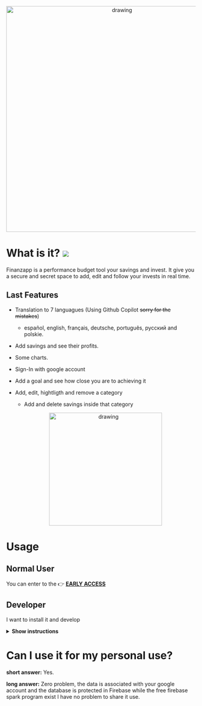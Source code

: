   <p align="center">
    <img src="https://github.com/Alci6/finanzas/blob/7cd16a57b5717561a49e0a34f796e122b27b1295/readme-attached/Banner.png" alt="drawing" width="600px"/>
</p>

# What is it? [<img src="https://img.shields.io/badge/early-access-red">](https://finanzas.vercel.app/)
Finanzapp is a performance budget tool your savings and invest. It give you a secure and secret space to add, edit and follow your invests in real time. 


## Last Features

* Translation to 7 languagues (Using Github Copilot ~~sorry for the mistakes~~)
  * español, english, français, deutsche, português, русский and polskie.
* Add savings and see their profits.
* Some charts.
* Sign-In with google account
* Add a goal and see how close you are to achieving it
* Add, edit, hightligth and remove a category
  * Add and delete savings inside that category 


  <p align="center">
    <img src="https://github.com/Alci6/finanzas/blob/218779b64cfd156584798b2e2e7a0cae6de38fa0/readme-attached/finanz.gif" alt="drawing" width="300px"/>
</p>

# Usage

## Normal User
You can enter to the 👉 [ **EARLY ACCESS**](https://finanzas.vercel.app/)

## Developer
I want to install it and develop

<details><summary><b>Show instructions</b></summary>
1. Clone the repo:
  

```
$ git clone https://github.com/Alci6/finanzas.git
```
  
2. Install Dependecies
```
$ cd finanzas
$ npm install
```

3. Start the localhost
```
$ npm run start
```
  
4. Start the unit test batery (optional)
```
$ npm run test:watch
```
  
</details>


# Can I use it for my personal use?

**short answer:** Yes.

**long answer:** Zero problem, the data is associated with your google account and the database is protected in Firebase while the free firebase spark program exist I have no problem to share it use.
